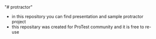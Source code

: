 "# protractor" 

- in this repository you can find presentation and sample protractor project
- this repositary was created for ProTest community and it is free to re-use
